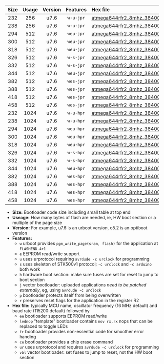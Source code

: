 |Size|Usage|Version|Features|Hex file|
|:-:|:-:|:-:|:-:|:--|
|232|256|u7.6|`w-u-jpr`|[atmega644rfr2_8mhz_38400bps_ur_vbl.hex](https://raw.githubusercontent.com/stefanrueger/urboot/main/atmega644rfr2_8mhz_38400bps_ur_vbl.hex)|
|238|256|u7.6|`w-u-jpr`|[atmega644rfr2_8mhz_38400bps_lednop_ur_vbl.hex](https://raw.githubusercontent.com/stefanrueger/urboot/main/atmega644rfr2_8mhz_38400bps_lednop_ur_vbl.hex)|
|294|512|u7.6|`weu-jpr`|[atmega644rfr2_8mhz_38400bps_ee_ur_vbl.hex](https://raw.githubusercontent.com/stefanrueger/urboot/main/atmega644rfr2_8mhz_38400bps_ee_ur_vbl.hex)|
|300|512|u7.6|`weu-jpr`|[atmega644rfr2_8mhz_38400bps_ee_lednop_ur_vbl.hex](https://raw.githubusercontent.com/stefanrueger/urboot/main/atmega644rfr2_8mhz_38400bps_ee_lednop_ur_vbl.hex)|
|318|512|u7.6|`weu-jpr`|[atmega644rfr2_8mhz_38400bps_ee_lednop_fr_ur_vbl.hex](https://raw.githubusercontent.com/stefanrueger/urboot/main/atmega644rfr2_8mhz_38400bps_ee_lednop_fr_ur_vbl.hex)|
|326|512|u7.6|`w-s-jpr`|[atmega644rfr2_8mhz_38400bps_vbl.hex](https://raw.githubusercontent.com/stefanrueger/urboot/main/atmega644rfr2_8mhz_38400bps_vbl.hex)|
|332|512|u7.6|`w-s-jpr`|[atmega644rfr2_8mhz_38400bps_lednop_vbl.hex](https://raw.githubusercontent.com/stefanrueger/urboot/main/atmega644rfr2_8mhz_38400bps_lednop_vbl.hex)|
|344|512|u7.6|`weu-jpr`|[atmega644rfr2_8mhz_38400bps_ee_lednop_fr_ce_ur_vbl.hex](https://raw.githubusercontent.com/stefanrueger/urboot/main/atmega644rfr2_8mhz_38400bps_ee_lednop_fr_ce_ur_vbl.hex)|
|382|512|u7.6|`wes-jpr`|[atmega644rfr2_8mhz_38400bps_ee_vbl.hex](https://raw.githubusercontent.com/stefanrueger/urboot/main/atmega644rfr2_8mhz_38400bps_ee_vbl.hex)|
|388|512|u7.6|`wes-jpr`|[atmega644rfr2_8mhz_38400bps_ee_lednop_vbl.hex](https://raw.githubusercontent.com/stefanrueger/urboot/main/atmega644rfr2_8mhz_38400bps_ee_lednop_vbl.hex)|
|418|512|u7.6|`wes-jpr`|[atmega644rfr2_8mhz_38400bps_ee_lednop_fr_vbl.hex](https://raw.githubusercontent.com/stefanrueger/urboot/main/atmega644rfr2_8mhz_38400bps_ee_lednop_fr_vbl.hex)|
|458|512|u7.6|`wes-jpr`|[atmega644rfr2_8mhz_38400bps_ee_lednop_fr_ce_vbl.hex](https://raw.githubusercontent.com/stefanrueger/urboot/main/atmega644rfr2_8mhz_38400bps_ee_lednop_fr_ce_vbl.hex)|
|232|1024|u7.6|`w-u-hpr`|[atmega644rfr2_8mhz_38400bps_ur.hex](https://raw.githubusercontent.com/stefanrueger/urboot/main/atmega644rfr2_8mhz_38400bps_ur.hex)|
|238|1024|u7.6|`w-u-hpr`|[atmega644rfr2_8mhz_38400bps_lednop_ur.hex](https://raw.githubusercontent.com/stefanrueger/urboot/main/atmega644rfr2_8mhz_38400bps_lednop_ur.hex)|
|294|1024|u7.6|`weu-hpr`|[atmega644rfr2_8mhz_38400bps_ee_ur.hex](https://raw.githubusercontent.com/stefanrueger/urboot/main/atmega644rfr2_8mhz_38400bps_ee_ur.hex)|
|300|1024|u7.6|`weu-hpr`|[atmega644rfr2_8mhz_38400bps_ee_lednop_ur.hex](https://raw.githubusercontent.com/stefanrueger/urboot/main/atmega644rfr2_8mhz_38400bps_ee_lednop_ur.hex)|
|318|1024|u7.6|`weu-hpr`|[atmega644rfr2_8mhz_38400bps_ee_lednop_fr_ur.hex](https://raw.githubusercontent.com/stefanrueger/urboot/main/atmega644rfr2_8mhz_38400bps_ee_lednop_fr_ur.hex)|
|326|1024|u7.6|`w-s-hpr`|[atmega644rfr2_8mhz_38400bps.hex](https://raw.githubusercontent.com/stefanrueger/urboot/main/atmega644rfr2_8mhz_38400bps.hex)|
|332|1024|u7.6|`w-s-hpr`|[atmega644rfr2_8mhz_38400bps_lednop.hex](https://raw.githubusercontent.com/stefanrueger/urboot/main/atmega644rfr2_8mhz_38400bps_lednop.hex)|
|344|1024|u7.6|`weu-hpr`|[atmega644rfr2_8mhz_38400bps_ee_lednop_fr_ce_ur.hex](https://raw.githubusercontent.com/stefanrueger/urboot/main/atmega644rfr2_8mhz_38400bps_ee_lednop_fr_ce_ur.hex)|
|382|1024|u7.6|`wes-hpr`|[atmega644rfr2_8mhz_38400bps_ee.hex](https://raw.githubusercontent.com/stefanrueger/urboot/main/atmega644rfr2_8mhz_38400bps_ee.hex)|
|388|1024|u7.6|`wes-hpr`|[atmega644rfr2_8mhz_38400bps_ee_lednop.hex](https://raw.githubusercontent.com/stefanrueger/urboot/main/atmega644rfr2_8mhz_38400bps_ee_lednop.hex)|
|418|1024|u7.6|`wes-hpr`|[atmega644rfr2_8mhz_38400bps_ee_lednop_fr.hex](https://raw.githubusercontent.com/stefanrueger/urboot/main/atmega644rfr2_8mhz_38400bps_ee_lednop_fr.hex)|
|458|1024|u7.6|`wes-hpr`|[atmega644rfr2_8mhz_38400bps_ee_lednop_fr_ce.hex](https://raw.githubusercontent.com/stefanrueger/urboot/main/atmega644rfr2_8mhz_38400bps_ee_lednop_fr_ce.hex)|

- **Size:** Bootloader code size including small table at top end
- **Useage:** How many bytes of flash are needed, ie, HW boot section or a multiple of the page size
- **Version:** For example, u7.6 is an urboot version, o5.2 is an optiboot version
- **Features:**
  + `w` urboot provides `pgm_write_page(sram, flash)` for the application at `FLASHEND-4+1`
  + `e` EEPROM read/write support
  + `u` uses urprotocol requiring `avrdude -c urclock` for programming
  + `s` uses skeleton of STK500v1 protocol; `-c urclock` and `-c arduino` both work
  + `h` hardware boot section: make sure fuses are set for reset to jump to boot section
  + `j` vector bootloader: uploaded applications *need to be patched externally*, eg, using `avrdude -c urclock`
  + `p` bootloader protects itself from being overwritten
  + `r` preserves reset flags for the application in the register R2
- **Hex file:** typically MCU name, oscillator frequency (16 MHz default) and baud rate (115200 default) followed by
  + `ee` bootloader supports EEPROM read/write
  + `lednop` "template" bootloader contains `mov rx,rx` nops that can be replaced to toggle LEDs
  + `fr` bootloader provides non-essential code for smoother error handing
  + `ce` bootloader provides a chip erase command
  + `ur` uses urprotocol and requires `avrdude -c urclock` for programming
  + `vbl` vector bootloader: set fuses to jump to reset, not the HW boot section
